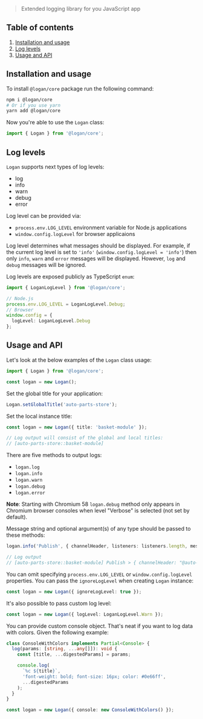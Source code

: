 > Extended logging library for you JavaScript app

## Table of contents
1. [Installation and usage](#installation-and-usage)
2. [Log levels](#log-levels)
3. [Usage and API](#usage-and-api)

## Installation and usage

To install `@logan/core` package run the following command:

```bash
npm i @logan/core
# Or if you use yarn
yarn add @logan/core
```

Now you're able to use the `Logan` class:

```ts
import { Logan } from '@logan/core';
```

## Log levels

`Logan` supports next types of log levels:
* log
* info
* warn
* debug
* error

Log level can be provided via:
* `process.env.LOG_LEVEL` environment variable for Node.js applications
* `window.config.logLevel` for browser applicaions

Log level determines what messages should be displayed. For example, if the current log level is set to `'info'` (`window.config.logLevel = 'info'`) then only `info`, `warn` and `error` messages will be displayed. However, `log` and `debug` messages will be ignored.

Log levels are exposed publicly as TypeScript `enum`:

```ts
import { LoganLogLevel } from '@logan/core';

// Node.js
process.env.LOG_LEVEL = LoganLogLevel.Debug;
// Browser
window.config = {
  logLevel: LoganLogLevel.Debug
};
```

## Usage and API

Let's look at the below examples of the `Logan` class usage:

```ts
import { Logan } from '@logan/core';

const logan = new Logan();
```

Set the global title for your application:

```ts
Logan.setGlobalTitle('auto-parts-store');
```

Set the local instance title:

```ts
const logan = new Logan({ title: 'basket-module' });

// Log output will consist of the global and local titles:
// [auto-parts-store::basket-module]
```

There are five methods to output logs:
* `logan.log`
* `logan.info`
* `logan.warn`
* `logan.debug`
* `logan.error`

**Note**: Starting with Chromium 58 `logan.debug` method only appears in Chromium browser
consoles when level "Verbose" is selected (not set by default).  

Message string and optional argument(s) of any type should be passed to these methods:
```ts
logan.info('Publish', { channelHeader, listeners: listeners.length, message });

// Log output
// [auto-parts-store::basket-module] Publish > { channelHeader: "@auto-parts-store:get-transmissions:success", listeners: 0, message: Array(10) }
```

You can omit specifying `process.env.LOG_LEVEL` or `window.config.logLevel` properties. You can pass the `ignoreLogLevel` when creating `Logan` instance:

```ts
const logan = new Logan({ ignoreLogLevel: true });
```

It's also possible to pass custom log level:

```ts
const logan = new Logan({ logLevel: LoganLogLevel.Warn });
```

You can provide custom console object. That's neat if you want to log data with colors. Given the following example:

```ts
class ConsoleWithColors implements Partial<Console> {
  log(params: [string, ...any[]]): void {
    const [title, ...digestedParams] = params;

    console.log(
      `%c ${title}`,
      'font-weight: bold; font-size: 16px; color: #0e66ff',
      ...digestedParams
    );
  }
}

const logan = new Logan({ console: new ConsoleWithColors() });
```
